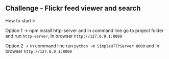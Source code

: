 Challenge - Flickr feed viewer and search
-----------------------------------------

How to start->

Option 1 ->
    npm install http-server and in command line go to project folder and run `http-server`, 
    In browser `http://127.0.0.1:8080` 


Option 2 ->
   in command line run `python -m SimpleHTTPServer 8000` and In browser `http://127.0.0.1:8000`
   

